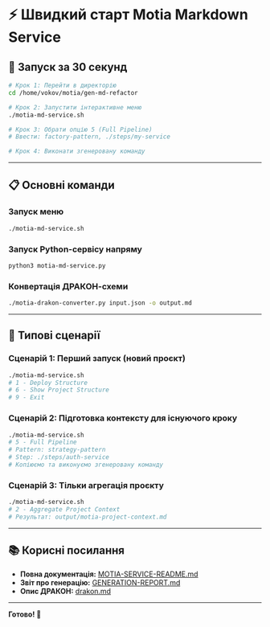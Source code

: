 # ⚡ Швидкий старт Motia Markdown Service

## 🚀 Запуск за 30 секунд

```bash
# Крок 1: Перейти в директорію
cd /home/vokov/motia/gen-md-refactor

# Крок 2: Запустити інтерактивне меню
./motia-md-service.sh

# Крок 3: Обрати опцію 5 (Full Pipeline)
# Ввести: factory-pattern, ./steps/my-service

# Крок 4: Виконати згенеровану команду
```

---

## 📋 Основні команди

### Запуск меню

```bash
./motia-md-service.sh
```

### Запуск Python-сервісу напряму

```bash
python3 motia-md-service.py
```

### Конвертація ДРАКОН-схеми

```bash
./motia-drakon-converter.py input.json -o output.md
```

---

## 🎯 Типові сценарії

### Сценарій 1: Перший запуск (новий проєкт)

```bash
./motia-md-service.sh
# 1 - Deploy Structure
# 6 - Show Project Structure
# 9 - Exit
```

### Сценарій 2: Підготовка контексту для існуючого кроку

```bash
./motia-md-service.sh
# 5 - Full Pipeline
# Pattern: strategy-pattern
# Step: ./steps/auth-service
# Копіюємо та виконуємо згенеровану команду
```

### Сценарій 3: Тільки агрегація проєкту

```bash
./motia-md-service.sh
# 2 - Aggregate Project Context
# Результат: output/motia-project-context.md
```

---

## 📚 Корисні посилання

- **Повна документація:** [MOTIA-SERVICE-README.md](MOTIA-SERVICE-README.md)
- **Звіт про генерацію:** [GENERATION-REPORT.md](GENERATION-REPORT.md)
- **Опис ДРАКОН:** [drakon.md](drakon.md)

---

**Готово! 🎉**
